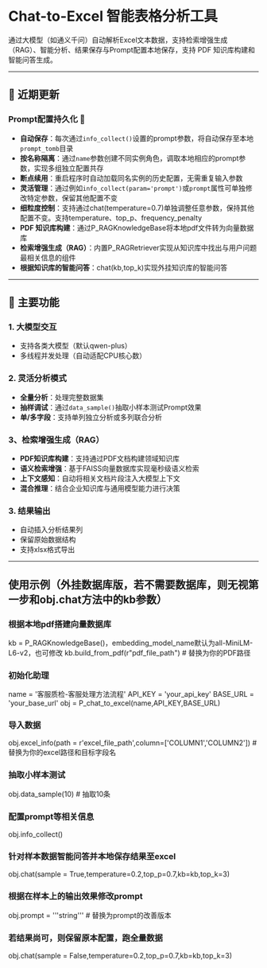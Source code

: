 # Chat-to-Excel 智能表格分析工具

通过大模型（如通义千问）自动解析Excel文本数据，支持检索增强生成（RAG）、智能分析、结果保存与Prompt配置本地保存，支持 PDF 知识库构建和智能问答生成。

---

## 📌 近期更新

### **Prompt配置持久化** 🔄
- **自动保存**：每次通过`info_collect()`设置的prompt参数，将自动保存至本地`prompt_tomb`目录
- **按名称隔离**：通过`name`参数创建不同实例角色，调取本地相应的prompt参数，实现多组独立配置共存
- **断点续用**：重启程序时自动加载同名实例的历史配置，无需重复输入参数
- **灵活管理**：通过例如`info_collect(param='prompt')`或`prompt`属性可单独修改特定参数，保留其他配置不变
- **细粒度控制**：支持通过chat(temperature=0.7)单独调整任意参数，保持其他配置不变。支持temperature、top_p、frequency_penalty
- **PDF 知识库构建**：通过P_RAGKnowledgeBase将本地pdf文件转为向量数据库
- **检索增强生成（RAG）**：内置P_RAGRetriever实现从知识库中找出与用户问题最相关信息的组件
- **根据知识库的智能问答**：chat(kb,top_k)实现外挂知识库的智能问答

---

## 🚀 主要功能

### 1. 大模型交互
- 支持各类大模型（默认qwen-plus）
- 多线程并发处理（自动适配CPU核心数）

### 2. 灵活分析模式
- **全量分析**：处理完整数据集
- **抽样调试**：通过`data_sample()`抽取小样本测试Prompt效果
- **单/多字段**：支持单列独立分析或多列联合分析

### 3、检索增强生成（RAG）
- **PDF知识库构建**：支持通过PDF文档构建领域知识库
- **语义检索增强**：基于FAISS向量数据库实现毫秒级语义检索
- **上下文感知**：自动将相关文档片段注入大模型上下文
- **混合推理**：结合企业知识库与通用模型能力进行决策

### 3. 结果输出
- 自动插入分析结果列
- 保留原始数据结构
- 支持xlsx格式导出

---

## 使用示例（外挂数据库版，若不需要数据库，则无视第一步和obj.chat方法中的kb参数）

### 根据本地pdf搭建向量数据库
kb = P_RAGKnowledgeBase()，embedding_model_name默认为all-MiniLM-L6-v2，也可修改
kb.build_from_pdf(r"pdf_file_path")  # 替换为你的PDF路径

### 初始化助理
name = '客服质检-客服处理方法流程'
API_KEY = 'your_api_key'
BASE_URL = 'your_base_url'
obj = P_chat_to_excel(name,API_KEY,BASE_URL)

### 导入数据
obj.excel_info(path = r'excel_file_path',column=['COLUMN1','COLUMN2']) # 替换为你的excel路径和目标字段名

### 抽取小样本测试
obj.data_sample(10) # 抽取10条

### 配置prompt等相关信息
obj.info_collect()

### 针对样本数据智能问答并本地保存结果至excel
obj.chat(sample = True,temperature=0.2,top_p=0.7,kb=kb,top_k=3)

### 根据在样本上的输出效果修改prompt
obj.prompt = '''string''' # 替换为prompt的改善版本

### 若结果尚可，则保留原本配置，跑全量数据
obj.chat(sample = False,temperature=0.2,top_p=0.7,kb=kb,top_k=3)